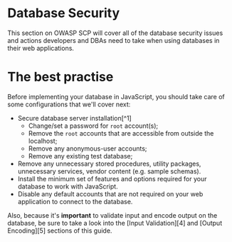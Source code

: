 Database Security
=================

This section on OWASP SCP will cover all of the database security issues and
actions developers and DBAs need to take when using databases in their web
applications.

# The best practise
Before implementing your database in JavaScript, you should take care of some
configurations that we'll cover next:
* Secure database server installation[^1]
    * Change/set a password for `root` account(s);
    * Remove the `root` accounts that are accessible from outside the localhost;
    * Remove any anonymous-user accounts;
    * Remove any existing test database;
* Remove any unnecessary stored procedures, utility packages,
  unnecessary services, vendor content (e.g. sample schemas).
* Install the minimum set of features and options required for your database to
  work with JavaScript.
* Disable any default accounts that are not required on your web application to
  connect to the database.
  
Also, because it's __important__ to validate input and encode output on the
database, be sure to take a look into the [Input Validation][4] and
[Output Encoding][5] sections of this guide.
